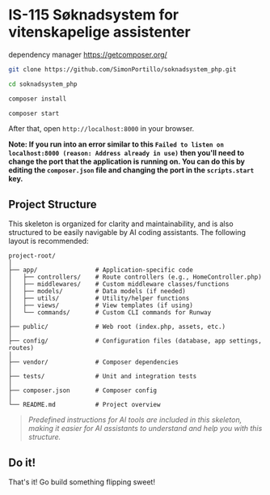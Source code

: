 # IS-115 Søknadsystem for vitenskapelige assistenter
dependency manager https://getcomposer.org/ 
```bash
git clone https://github.com/SimonPortillo/soknadsystem_php.git

cd soknadsystem_php
```
```bash
composer install
```
```bash
composer start
```
After that, open `http://localhost:8000` in your browser.

__Note: If you run into an error similar to this `Failed to listen on localhost:8000 (reason: Address already in use)` then you'll need to change the port that the application is running on. You can do this by editing the `composer.json` file and changing the port in the `scripts.start` key.__

## Project Structure

This skeleton is organized for clarity and maintainability, and is also structured to be easily navigable by AI coding assistants. The following layout is recommended:

```
project-root/
│
├── app/                # Application-specific code
│   ├── controllers/    # Route controllers (e.g., HomeController.php)
│   ├── middlewares/    # Custom middleware classes/functions
│   ├── models/         # Data models (if needed)
│   ├── utils/          # Utility/helper functions
│   ├── views/          # View templates (if using)
│   └── commands/       # Custom CLI commands for Runway
│
├── public/             # Web root (index.php, assets, etc.)
│
├── config/             # Configuration files (database, app settings, routes)
│
├── vendor/             # Composer dependencies
│
├── tests/              # Unit and integration tests
│
├── composer.json       # Composer config
│
└── README.md           # Project overview
```

> _Predefined instructions for AI tools are included in this skeleton, making it easier for AI assistants to understand and help you with this structure._

## Do it!
That's it! Go build something flipping sweet!
